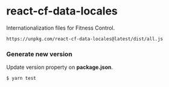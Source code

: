 # react-cf-data-locales

Internationalization files for Fitness Control.

```
https://unpkg.com/react-cf-data-locales@latest/dist/all.js
```

### Generate new version

Update version property on **package.json**.

    $ yarn test

